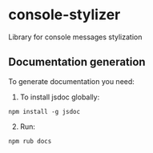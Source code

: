 # console-stylizer
Library for console messages stylization


## Documentation generation
To generate documentation you need:

1. To install jsdoc globally:
```
npm install -g jsdoc
```
2. Run:
```
npm rub docs
```
